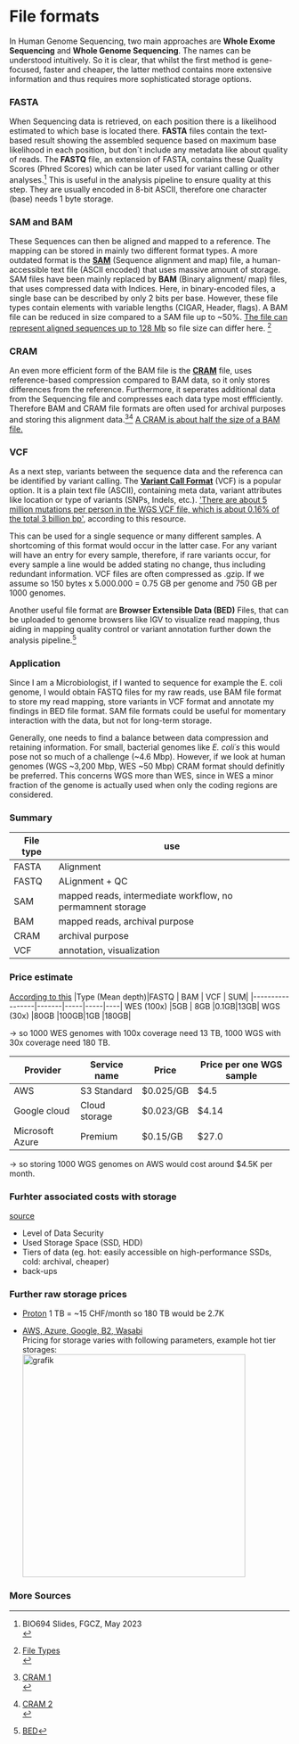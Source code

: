 # File formats

In Human Genome Sequencing, two main approaches are **Whole Exome Sequencing** and **Whole Genome Sequencing**. The names can be understood intuitively. So it is clear, that whilst the first method is gene-focused, faster and cheaper, the latter method contains more extensive information and thus requires more sophisticated storage options.

### FASTA
When Sequencing data is retrieved, on each position there is a likelihood estimated to which base is located there. **FASTA** files contain the text-based result showing the assembled sequence based on maximum base likelihood in each position, but don´t include any metadata like about quality of reads. The **FASTQ** file, an extension of FASTA, contains these Quality Scores (Phred Scores) which can be later used for variant calling or other analyses.[^2] This is useful in the analysis pipeline to ensure quality at this step. They are usually encoded in 8-bit ASCII, therefore one character (base) needs 1 byte storage.

### SAM and BAM
These Sequences can then be aligned and mapped to a reference. The mapping can be stored in mainly two different format types. 
A more outdated format is the [**SAM**](https://samtools.github.io/hts-specs/SAMv1.pdf) (Sequence alignment and map) file, a human-accessible text file (ASCII encoded) that uses massive amount of storage.
SAM files have been mainly replaced by **BAM** (Binary alignment/ map) files, that uses compressed data with Indices. Here, in binary-encoded files, a single base can be described by only 2 bits per base. However, these file types contain elements with variable lengths (CIGAR, Header, flags). A BAM file can be reduced in size compared to a SAM file up to ~50%. [The file can represent aligned sequences up to 128 Mb](https://support.illumina.com/help/BS_App_RNASeq_Alignment_OLH_1000000006112/Content/Source/Informatics/BAM-Format.htm) so file size can differ here. [^1]

### CRAM
An even more efficient form of the BAM file is the [**CRAM**](https://samtools.github.io/hts-specs/CRAMv3.pdf) file, uses reference-based compression compared to BAM data, so it only stores differences from the reference. Furthermore, it seperates additional data from the Sequencing file and compresses each data type most effficiently. Therefore BAM and CRAM file formats are often used for archival purposes and storing this alignment data.[^3][^4] [A CRAM is about half the size of a BAM file.](https://academic.oup.com/bioinformatics/article/38/6/1497/6499262)

### VCF
As a next step, variants between the sequence data and the referenca can be identified by variant calling. The [**Variant Call Format**](https://samtools.github.io/hts-specs/VCFv4.2.pdf) (VCF) is a popular option. It is a plain text file (ASCII), containing meta data, variant attributes like location or type of variants (SNPs, Indels, etc.). ['There are about 5 million mutations per person in the WGS VCF file, which is about 0.16% of the total 3 billion bp'](https://3billion.io/blog/big-data-among-big-data-genome-data), according to this resource.

This can be used for a single sequence or many different samples. A shortcoming of this format would occur in the latter case. For any variant will have an entry for every sample,  therefore, if  rare variants occur, for every sample a line would be added stating no change, thus including redundant information. VCF files are often compressed as .gzip.
If we assume so 150 bytes x 5.000.000 = 0.75 GB per genome and 750 GB per 1000 genomes.

Another useful file format are **Browser Extensible Data (BED)** Files, that can be uploaded to genome browsers like IGV to visualize read mapping, thus aiding in mapping quality control or variant annotation further down the analysis pipeline.[^5]

### Application
Since I am a Microbiologist, if I wanted to sequence for example the E. coli genome, I would obtain FASTQ files for my raw reads, use BAM file format to store my read mapping, store variants in VCF format and annotate my findings in BED file format. SAM file formats could be useful for momentary interaction with the data, but not for long-term storage.

Generally, one needs to find a balance between data compression and retaining information. For small, bacterial genomes like *E. coli´s* this would pose not so much of a challenge (~4.6 Mbp). However, if we look at human genomes (WGS ~3,200 Mbp, WES ~50 Mbp) CRAM format should definitly be preferred.
This concerns WGS more than WES, since in WES a minor fraction of the genome is actually used when only the coding regions are considered.

### Summary
|File type|	use| 	
|---------|-------|
|FASTA| Alignment|
|FASTQ| ALignment + QC|
|SAM|mapped reads, intermediate workflow, no permamnent storage|
|BAM|mapped reads, archival purpose|
|CRAM| archival purpose|
|VCF|annotation, visualization|


### Price estimate
[According to this](https://3billion.io/blog/big-data-among-big-data-genome-data)
|Type (Mean depth)|FASTQ	| BAM	| VCF |	SUM|
|-----------------|-------|-----|-----|----|
WES (100x)	      |5GB	  | 8GB	|0.1GB|13GB|
WGS (30x)	        |80GB	  |100GB|1GB  |180GB|

-> so 1000 WES genomes with 100x coverage need 13 TB, 1000 WGS with 30x coverage need 180 TB.

|Provider	|Service name	|Price	|Price per one WGS sample|
|--------|-------------|---------|----------------------|
|AWS	    |S3 Standard	|$0.025/GB	|$4.5               |  
|Google cloud	|Cloud storage|$0.023/GB|	$4.14           |      
|Microsoft Azure	|Premium	|$0.15/GB	|$27.0            |

-> so storing 1000 WGS genomes on AWS would cost around $4.5K per month.

### Furhter associated costs with storage
[source](https://www.secoda.co/glossary/data-storage-cost-factors)
- Level of Data Security
- Used Storage Space (SSD, HDD)
- Tiers of data (eg. hot: easily accessible on high-performance SSDs, cold: archival, cheaper)
- back-ups

### Further raw storage prices
- [Proton](https://proton.me/de/drive/pricing) 1 TB = ~15 CHF/month so 180 TB would be 2.7K
  
- [AWS, Azure, Google, B2, Wasabi](https://www.starwindsoftware.com/blog/aws-vs-azure-vs-google-cloud-vs-backblaze-b2-vs-wasabi/) </br>
  Pricing for storage varies with following parameters, example hot tier storages:</br>
  <img width="400" alt="grafik" src="https://github.com/user-attachments/assets/0f648ffc-8d4c-4e30-85ff-c80f479b7be0" />


### More Sources
[^1]: [File Types](https://www.ga4gh.org/our-products/#{%22product%22:{%22related_work_streams%22:%22Large-Scale%20Genomics%20(LSG)%20Work%20Stream%22}}) </br>
[^2]: BIO694 Slides, FGCZ, May 2023  </br>
[^3]: [CRAM 1](https://ena-docs.readthedocs.io/en/latest/retrieval/programmatic-access.html#cram-format#)  </br>
[^4]: [CRAM 2](https://www.ga4gh.org/news_item/cram-compression-for-genomics/)  </br>
[^5]: [BED](http://genome.cse.ucsc.edu/FAQ/FAQformat.html#format1)


